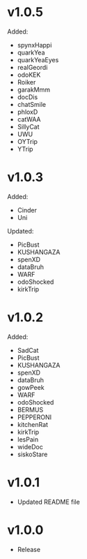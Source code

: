 # v1.0.5
Added:
- spynxHappi
- quarkYea
- quarkYeaEyes
- realGeordi
- odoKEK
- Roiker
- garakMmm
- docDis
- chatSmile
- phloxD
- catWAA
- SillyCat
- UWU
- OYTrip
- YTrip

# v1.0.3
Added:
- Cinder
- Uni

Updated:
- PicBust
- KUSHANGAZA
- spenXD
- dataBruh
- WARF
- odoShocked
- kirkTrip

# v1.0.2
Added:
- SadCat
- PicBust
- KUSHANGAZA
- spenXD
- dataBruh
- gowPeek
- WARF
- odoShocked
- BERMUS
- PEPPERONI
- kitchenRat
- kirkTrip
- lesPain
- wideDoc
- siskoStare

# v1.0.1
- Updated README file

# v1.0.0
- Release